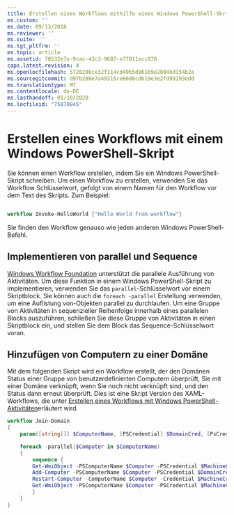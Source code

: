 ```yaml
---
title: Erstellen eines Workflows mithilfe eines Windows PowerShell-Skripts | Microsoft-Dokumentation
ms.custom: ''
ms.date: 09/13/2016
ms.reviewer: ''
ms.suite: ''
ms.tgt_pltfrm: ''
ms.topic: article
ms.assetid: 70532e7e-9cac-43c3-9687-e77011ecc878
caps.latest.revision: 4
ms.openlocfilehash: 5720200ce32f114cd4965d961b9e2804bd154b2e
ms.sourcegitcommit: d97b200e7a49315ce6608cd619e3e2fd99193edd
ms.translationtype: MT
ms.contentlocale: de-DE
ms.lasthandoff: 01/10/2020
ms.locfileid: "75870845"
---
```

# <a name="creating-a-workflow-by-using-a-windows-powershell-script"></a>Erstellen eines Workflows mit einem Windows PowerShell-Skript

Sie können einen Workflow erstellen, indem Sie ein Windows PowerShell-Skript schreiben. Um einen Workflow zu erstellen, verwenden Sie das Workflow Schlüsselwort, gefolgt von einem Namen für den Workflow vor dem Text des Skripts. Zum Beispiel:

```powershell

workflow Invoke-HelloWorld {"Hello World from workflow"}
```

Sie finden den Workflow genauso wie jeden anderen Windows PowerShell-Befehl.

## <a name="implementing-parallel-and-sequence"></a>Implementieren von parallel und Sequence

[Windows Workflow Foundation](/previous-versions/dotnet/netframework-3.5/ms735967(v=vs.90)) unterstützt die parallele Ausführung von Aktivitäten. Um diese Funktion in einem Windows PowerShell-Skript zu implementieren, verwenden Sie das `parallel`-Schlüsselwort vor einem Skriptblock. Sie können auch die `foreach -parallel` Erstellung verwenden, um eine Auflistung von-Objekten parallel zu durchlaufen. Um eine Gruppe von Aktivitäten in sequenzieller Reihenfolge innerhalb eines parallelen Blocks auszuführen, schließen Sie diese Gruppe von Aktivitäten in einen Skriptblock ein, und stellen Sie dem Block das Sequence-Schlüsselwort voran.

## <a name="joining-computers-to-a-domain"></a>Hinzufügen von Computern zu einer Domäne

Mit dem folgenden Skript wird ein Workflow erstellt, der den Domänen Status einer Gruppe von benutzerdefinierten Computern überprüft, Sie mit einer Domäne verknüpft, wenn Sie noch nicht verknüpft sind, und den Status dann erneut überprüft.
Dies ist eine Skript Version des XAML-Workflows, die unter [Erstellen eines Workflows mit Windows PowerShell-Aktivitäten](./creating-a-workflow-with-windows-powershell-activities.md)erläutert wird.

```powershell
workflow Join-Domain
{
    param([string[]] $ComputerName, [PSCredential] $DomainCred, [PsCredential] $MachineCred)

    foreach -parallel($Computer in $ComputerName)
    {
        sequence {
        Get-WmiObject -PSComputerName $Computer -PSCredential $MachineCred
        Add-Computer -PSComputerName $Computer -PSCredential $DomainCred
        Restart-Computer -ComputerName $Computer -Credential $MachineCred -For PowerShell -Force -Wait -PSComputerName ""
        Get-WmiObject -PSComputerName $Computer -PSCredential $MachineCred
        }
    }
}
```